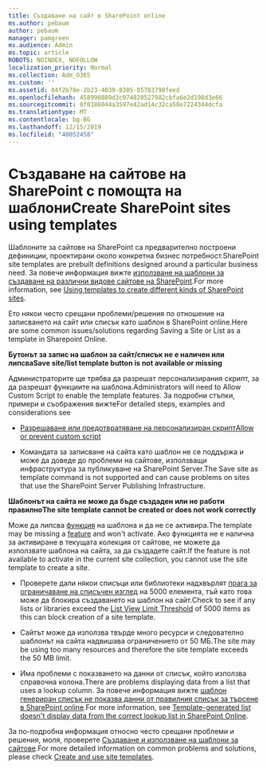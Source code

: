 ```yaml
---
title: Създаване на сайт в SharePoint online
ms.author: pebaum
author: pebaum
manager: pamgreen
ms.audience: Admin
ms.topic: article
ROBOTS: NOINDEX, NOFOLLOW
localization_priority: Normal
ms.collection: Adm_O365
ms.custom: ''
ms.assetid: 84f2b70e-2b23-4039-8305-85783798feed
ms.openlocfilehash: 458990889d3c074820527982cbfa6e2d198d3e66
ms.sourcegitcommit: 0f0186044a3597e42ad14c32ca58e7224344dcfa
ms.translationtype: MT
ms.contentlocale: bg-BG
ms.lasthandoff: 12/15/2019
ms.locfileid: "40052458"
---
```

# <a name="create-sharepoint-sites-using-templates"></a><span data-ttu-id="7b43e-102">Създаване на сайтове на SharePoint с помощта на шаблони</span><span class="sxs-lookup"><span data-stu-id="7b43e-102">Create SharePoint sites using templates</span></span>

<span data-ttu-id="7b43e-103">Шаблоните за сайтове на SharePoint са предварително построени дефиниции, проектирани около конкретна бизнес потребност.</span><span class="sxs-lookup"><span data-stu-id="7b43e-103">SharePoint site templates are prebuilt definitions designed around a particular business need.</span></span> <span data-ttu-id="7b43e-104">За повече информация вижте [използване на шаблони за създаване на различни видове сайтове на SharePoint](https://support.office.com/article/using-templates-to-create-different-kinds-of-sharepoint-sites-449eccec-ff99-4cf3-b62e-dcfee37e8da4).</span><span class="sxs-lookup"><span data-stu-id="7b43e-104">For more information, see [Using templates to create different kinds of SharePoint sites](https://support.office.com/article/using-templates-to-create-different-kinds-of-sharepoint-sites-449eccec-ff99-4cf3-b62e-dcfee37e8da4).</span></span>

<span data-ttu-id="7b43e-105">Ето някои често срещани проблеми/решения по отношение на записването на сайт или списък като шаблон в SharePoint online.</span><span class="sxs-lookup"><span data-stu-id="7b43e-105">Here are some common issues/solutions regarding Saving a Site or List as a template in Sharepoint Online.</span></span> 

<span data-ttu-id="7b43e-106">**Бутонът за запис на шаблон за сайт/списък не е наличен или липсва**</span><span class="sxs-lookup"><span data-stu-id="7b43e-106">**Save site/list template button is not available or missing**</span></span>

<span data-ttu-id="7b43e-107">Администраторите ще трябва да разрешат персонализирания скрипт, за да разрешат функциите на шаблона.</span><span class="sxs-lookup"><span data-stu-id="7b43e-107">Administrators will need to Allow Custom Script to enable the template features.</span></span> <span data-ttu-id="7b43e-108">За подробни стъпки, примери и съображения вижте</span><span class="sxs-lookup"><span data-stu-id="7b43e-108">For detailed steps, examples and considerations see</span></span> 

- [<span data-ttu-id="7b43e-109">Разрешаване или предотвратяване на персонализиран скрипт</span><span class="sxs-lookup"><span data-stu-id="7b43e-109">Allow or prevent custom script</span></span>](https://docs.microsoft.com/sharepoint/allow-or-prevent-custom-script)

- <span data-ttu-id="7b43e-110">Командата за записване на сайта като шаблон не се поддържа и може да доведе до проблеми на сайтове, използващи инфраструктура за публикуване на SharePoint Server.</span><span class="sxs-lookup"><span data-stu-id="7b43e-110">The Save site as template command is not supported and can cause problems on sites that use the SharePoint Server Publishing Infrastructure.</span></span>

<span data-ttu-id="7b43e-111">**Шаблонът на сайта не може да бъде създаден или не работи правилно**</span><span class="sxs-lookup"><span data-stu-id="7b43e-111">**The site template cannot be created or does not work correctly**</span></span>

<span data-ttu-id="7b43e-112">Може да липсва [функция](https://social.technet.microsoft.com/wiki/contents/articles/14423.sharepoint-2013-existing-features-guid.aspx) на шаблона и да не се активира.</span><span class="sxs-lookup"><span data-stu-id="7b43e-112">The template may be missing a [feature](https://social.technet.microsoft.com/wiki/contents/articles/14423.sharepoint-2013-existing-features-guid.aspx) and won't activate.</span></span> <span data-ttu-id="7b43e-113">Ако функцията не е налична за активиране в текущата колекция от сайтове, не можете да използвате шаблона на сайта, за да създадете сайт.</span><span class="sxs-lookup"><span data-stu-id="7b43e-113">If the feature is not available to activate in the current site collection, you cannot use the site template to create a site.</span></span>

- <span data-ttu-id="7b43e-114">Проверете дали някои списъци или библиотеки надхвърлят [прага за ограничаване на списъчен изглед](https://support.office.com/article/Manage-large-lists-and-libraries-in-SharePoint-B8588DAE-9387-48C2-9248-C24122F07C59) на 5000 елемента, тъй като това може да блокира създаването на шаблон на сайт.</span><span class="sxs-lookup"><span data-stu-id="7b43e-114">Check to see if any lists or libraries exceed the [List View Limit Threshold](https://support.office.com/article/Manage-large-lists-and-libraries-in-SharePoint-B8588DAE-9387-48C2-9248-C24122F07C59) of 5000 items as this can block creation of a site template.</span></span>

- <span data-ttu-id="7b43e-115">Сайтът може да използва твърде много ресурси и следователно шаблонът на сайта надвишава ограничението от 50 МБ.</span><span class="sxs-lookup"><span data-stu-id="7b43e-115">The site may be using too many resources and therefore the site template exceeds the 50 MB limit.</span></span>


- <span data-ttu-id="7b43e-116">Има проблеми с показването на данни от списък, който използва справочна колона.</span><span class="sxs-lookup"><span data-stu-id="7b43e-116">There are problems displaying data from a list that uses a lookup column.</span></span> <span data-ttu-id="7b43e-117">За повече информация вижте [шаблон генериран списък не показва данни от правилния списък за търсене в SharePoint online](https://docs.microsoft.com/sharepoint/support/lists-and-libraries/template-generated-list-incorrect-data).</span><span class="sxs-lookup"><span data-stu-id="7b43e-117">For more information, see [Template-generated list doesn't display data from the correct lookup list in SharePoint Online](https://docs.microsoft.com/sharepoint/support/lists-and-libraries/template-generated-list-incorrect-data).</span></span>

<span data-ttu-id="7b43e-118">За по-подробна информация относно често срещани проблеми и решения, моля, проверете [Създаване и използване на шаблони за сайтове](https://support.office.com/article/Create-and-use-site-templates-60371B0F-00E0-4C49-A844-34759EBDD989).</span><span class="sxs-lookup"><span data-stu-id="7b43e-118">For more detailed information on common problems and solutions, please check [Create and use site templates](https://support.office.com/article/Create-and-use-site-templates-60371B0F-00E0-4C49-A844-34759EBDD989).</span></span>



